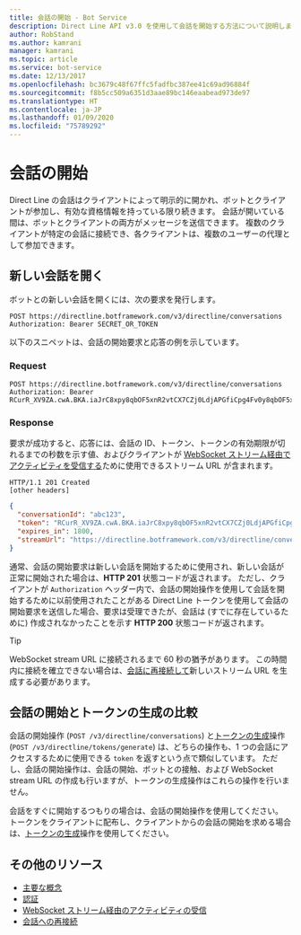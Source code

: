 ```yaml
---
title: 会話の開始 - Bot Service
description: Direct Line API v3.0 を使用して会話を開始する方法について説明します。
author: RobStand
ms.author: kamrani
manager: kamrani
ms.topic: article
ms.service: bot-service
ms.date: 12/13/2017
ms.openlocfilehash: bc3679c48f67ffc5fadfbc387ee41c69ad96884f
ms.sourcegitcommit: f8b5cc509a6351d3aae89bc146eaabead973de97
ms.translationtype: HT
ms.contentlocale: ja-JP
ms.lasthandoff: 01/09/2020
ms.locfileid: "75789292"
---
```

# <a name="start-a-conversation"></a>会話の開始

Direct Line の会話はクライアントによって明示的に開かれ、ボットとクライアントが参加し、有効な資格情報を持っている限り続きます。 会話が開いている間は、ボットとクライアントの両方がメッセージを送信できます。 複数のクライアントが特定の会話に接続でき、各クライアントは、複数のユーザーの代理として参加できます。

## <a name="open-a-new-conversation"></a>新しい会話を開く

ボットとの新しい会話を開くには、次の要求を発行します。

```http
POST https://directline.botframework.com/v3/directline/conversations
Authorization: Bearer SECRET_OR_TOKEN
```

以下のスニペットは、会話の開始要求と応答の例を示しています。

### <a name="request"></a>Request

```http
POST https://directline.botframework.com/v3/directline/conversations
Authorization: Bearer RCurR_XV9ZA.cwA.BKA.iaJrC8xpy8qbOF5xnR2vtCX7CZj0LdjAPGfiCpg4Fv0y8qbOF5xPGfiCpg4Fv0y8qqbOF5x8qbOF5xn
```

### <a name="response"></a>Response

要求が成功すると、応答には、会話の ID、トークン、トークンの有効期限が切れるまでの秒数を示す値、およびクライアントが [WebSocket ストリーム経由でアクティビティを受信する](bot-framework-rest-direct-line-3-0-receive-activities.md#connect-via-websocket)ために使用できるストリーム URL が含まれます。

```http
HTTP/1.1 201 Created
[other headers]
```

```json
{
  "conversationId": "abc123",
  "token": "RCurR_XV9ZA.cwA.BKA.iaJrC8xpy8qbOF5xnR2vtCX7CZj0LdjAPGfiCpg4Fv0y8qbOF5xPGfiCpg4Fv0y8qqbOF5x8qbOF5xn",
  "expires_in": 1800,
  "streamUrl": "https://directline.botframework.com/v3/directline/conversations/abc123/stream?t=RCurR_XV9ZA.cwA..."
}
```

通常、会話の開始要求は新しい会話を開始するために使用され、新しい会話が正常に開始された場合は、**HTTP 201** 状態コードが返されます。 ただし、クライアントが `Authorization` ヘッダー内で、会話の開始操作を使用して会話を開始するために以前使用されたことがある Direct Line トークンを使用して会話の開始要求を送信した場合、要求は受理できたが、会話は (すでに存在しているために) 作成されなかったことを示す **HTTP 200** 状態コードが返されます。

> [!TIP]
> WebSocket stream URL に接続されるまで 60 秒の猶予があります。 この時間内に接続を確立できない場合は、[会話に再接続して](bot-framework-rest-direct-line-3-0-reconnect-to-conversation.md)新しいストリーム URL を生成する必要があります。

## <a name="start-conversation-versus-generate-token"></a>会話の開始とトークンの生成の比較

会話の開始操作 (`POST /v3/directline/conversations`) と[トークンの生成](bot-framework-rest-direct-line-3-0-authentication.md#generate-token)操作 (`POST /v3/directline/tokens/generate`) は、どちらの操作も、1 つの会話にアクセスするために使用できる `token` を返すという点で類似しています。 ただし、会話の開始操作は、会話の開始、ボットとの接触、および WebSocket stream URL の作成も行いますが、トークンの生成操作はこれらの操作を行いません。 

会話をすぐに開始するつもりの場合は、会話の開始操作を使用してください。 トークンをクライアントに配布し、クライアントからの会話の開始を求める場合は、[トークンの生成](bot-framework-rest-direct-line-3-0-authentication.md#generate-token)操作を使用してください。 

## <a name="additional-resources"></a>その他のリソース

- [主要な概念](bot-framework-rest-direct-line-3-0-concepts.md)
- [認証](bot-framework-rest-direct-line-3-0-authentication.md)
- [WebSocket ストリーム経由のアクティビティの受信](bot-framework-rest-direct-line-3-0-receive-activities.md#connect-via-websocket)
- [会話への再接続](bot-framework-rest-direct-line-3-0-reconnect-to-conversation.md)